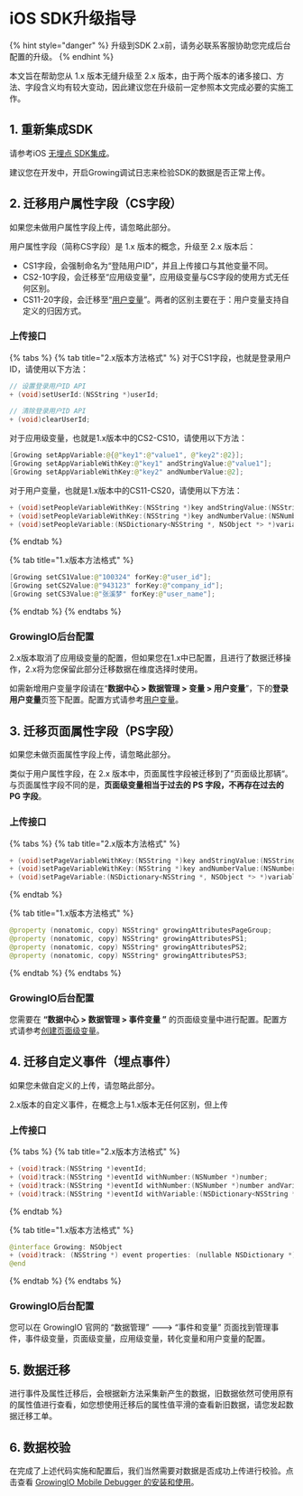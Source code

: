 # iOS SDK升级指导

{% hint style="danger" %}
升级到SDK 2.x前，请务必联系客服协助您完成后台配置的升级。
{% endhint %}

本文旨在帮助您从 1.x 版本无缝升级至 2.x 版本，由于两个版本的诸多接口、方法、字段含义均有较大变动，因此建议您在升级前一定参照本文完成必要的实施工作。

## 1. 重新集成SDK

请参考iOS [无埋点 SDK集成](auto-ios-sdk.md)。

建议您在开发中，开启Growing调试日志来检验SDK的数据是否正常上传。

## 2. 迁移用户属性字段（CS字段）

如果您未做用户属性字段上传，请忽略此部分。

用户属性字段（简称CS字段）是 1.x 版本的概念，升级至 2.x 版本后：

* CS1字段，会强制命名为“登陆用户ID”，并且上传接口与其他变量不同。
* CS2-10字段，会迁移至“应用级变量”，应用级变量与CS字段的使用方式无任何区别。
* CS11-20字段，会迁移至“[用户变量](../../../product-manual/datacenter/datamanage/variable/user.md)”。两者的区别主要在于：用户变量支持自定义的归因方式。

### 上传接口

{% tabs %}
{% tab title="2.x版本方法格式" %}
对于CS1字段，也就是登录用户ID，请使用以下方法：

```java
// 设置登录用户ID API
+ (void)setUserId:(NSString *)userId;
​
// 清除登录用户ID API
+ (void)clearUserId;
```

对于应用级变量，也就是1.x版本中的CS2-CS10，请使用以下方法：

```java
[Growing setAppVariable:@{@"key1":@"value1", @"key2":@2}];
[Growing setAppVariableWithKey:@"key1" andStringValue:@"value1"];
[Growing setAppVariableWithKey:@"key2" andNumberValue:@2];
```

对于用户变量，也就是1.x版本中的CS11-CS20，请使用以下方法：

```java
+ (void)setPeopleVariableWithKey:(NSString *)key andStringValue:(NSString *)stringValue;
+ (void)setPeopleVariableWithKey:(NSString *)key andNumberValue:(NSNumber *)numberValue;
+ (void)setPeopleVariable:(NSDictionary<NSString *, NSObject *> *)variable; // 多个变量，可组合为一个对象传入
```
{% endtab %}

{% tab title="1.x版本方法格式" %}
```java
[Growing setCS1Value:@"100324" forKey:@"user_id"];
[Growing setCS2Value:@"943123" forKey:@"company_id"];
[Growing setCS3Value:@"张溪梦" forKey:@"user_name"];
```
{% endtab %}
{% endtabs %}

### GrowingIO后台配置

2.x版本取消了应用级变量的配置，但如果您在1.x中已配置，且进行了数据迁移操作，2.x将为您保留此部分迁移数据在维度选择时使用。

如需新增用户变量字段请在“**数据中心 &gt; 数据管理 &gt; 变量 &gt; 用户变量**”，下的**登录用户变量**页签下配置。配置方式请参考[用户变量](../../../product-manual/datacenter/datamanage/variable/user.md)。

## 3. 迁移页面属性字段（PS字段）

如果您未做页面属性字段上传，请忽略此部分。

类似于用户属性字段，在 2.x 版本中，页面属性字段被迁移到了”页面级比那辆“。与页面属性字段不同的是，**页面级变量相当于过去的 PS 字段，不再存在过去的 PG 字段**。

### 上传接口

{% tabs %}
{% tab title="2.x版本方法格式" %}
```java
+ (void)setPageVariableWithKey:(NSString *)key andStringValue:(NSString *)stringValue toViewController:(UIViewController *)viewController;
+ (void)setPageVariableWithKey:(NSString *)key andNumberValue:(NSNumber *)numberValue toViewController:(UIViewController *)viewController;
+ (void)setPageVariable:(NSDictionary<NSString *, NSObject *> *)variable toViewController:(UIViewController *)viewController;
```
{% endtab %}

{% tab title="1.x版本方法格式" %}
```java
@property (nonatomic, copy) NSString* growingAttributesPageGroup;
@property (nonatomic, copy) NSString* growingAttributesPS1;
@property (nonatomic, copy) NSString* growingAttributesPS2;
@property (nonatomic, copy) NSString* growingAttributesPS3;
```
{% endtab %}
{% endtabs %}

### GrowingIO后台配置

您需要在 **“数据中心 &gt; 数据管理 &gt; 事件变量 ”**  的页面级变量中进行配置。配置方式请参考[创建页面级变量](../../api-reference/project-manage/create-pvar.md)。

## 4. 迁移自定义事件（埋点事件）

如果您未做自定义的上传，请忽略此部分。

2.x版本的自定义事件，在概念上与1.x版本无任何区别，但上传

### 上传接口

{% tabs %}
{% tab title="2.x版本方法格式" %}
```java
+ (void)track:(NSString *)eventId;
+ (void)track:(NSString *)eventId withNumber:(NSNumber *)number;
+ (void)track:(NSString *)eventId withNumber:(NSNumber *)number andVariable:(NSDictionary<NSString *, NSObject *> *)variable;
+ (void)track:(NSString *)eventId withVariable:(NSDictionary<NSString *, NSObject *> *)variable;
```
{% endtab %}

{% tab title="1.x版本方法格式" %}
```java
@interface Growing: NSObject
+ (void)track: (NSString *) event properties: (nullable NSDictionary *) properties;
@end
```
{% endtab %}
{% endtabs %}

### GrowingIO后台配置

您可以在 GrowingIO 官网的 “数据管理” ---&gt; “事件和变量” 页面找到管理事件，事件级变量，页面级变量，应用级变量，转化变量和用户变量的配置。

## 5. 数据迁移

进行事件及属性迁移后，会根据新方法采集新产生的数据，旧数据依然可使用原有的属性值进行查看，如您想使用迁移后的属性值平滑的查看新旧数据，请您发起数据迁移工单。

## 6. 数据校验

在完成了上述代码实施和配置后，我们当然需要对数据是否成功上传进行校验。点击查看 [GrowingIO Mobile Debugger 的安装和使用](../../debugging/mobile-debugger.md)。

